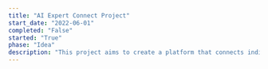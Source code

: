 ```yaml
---
title: "AI Expert Connect Project"
start_date: "2022-06-01"
completed: "False"
started: "True"
phase: "Idea"
description: "This project aims to create a platform that connects individuals and businesses with AI experts through video calls for advice and consultation."
---
```

